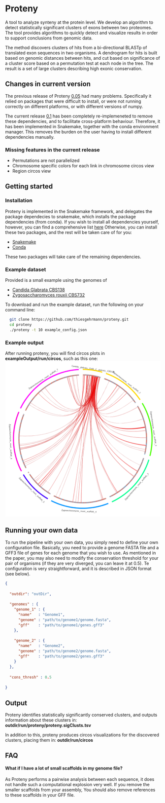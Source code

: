 # Proteny
A tool to analyze synteny at the protein level. We develop an algorithm to detect statistically significant clusters of exons between two proteomes.
The tool provides algorithms to quickly detect and visualize results in order to support conclusions from genomic data.

The method discovers clusters of hits from a bi-directional BLASTp of translated exon sequences in two organisms.
A dendrogram for hits is built based on genomic distances between hits, and cut based on significance of a cluster score based on a permutation test at each node in the tree.
The result is a set of large clusters describing high exonic conservation.

## Changes in current version
The previous release of Proteny [0.05](https://github.com/thiesgehrmann/proteny/tree/0.05) had many problems.
Specifically it relied on packages that were difficult to install, or were not running correctly on different platforms, or with different versions of numpy.

The current release [0.1](https://github.com/thiesgehrmann/proteny/tree/0.1) has been completely re-implemeneted to remove these dependencies, and to facilitate cross-platform behaviour.
Therefore, it has been implemented in Snakemake, together with the conda environment manager.
This removes the burden on the user having to install different dependencies manually.

### Missing features in the current release
 * Permutations are not parallelized
 * Chromosome specific colors for each link in chromosome circos view
 * Region circos view

## Getting started

### Installation

Proteny is implemented in the Snakemake framework, and delegates the package dependecies to snakemake, which installs the package dependencies (from conda).
If you wish to install all dependencies yourself, however, you can find a comprehensive list [here](pipeline_components/conda.yaml)
Otherwise, you can install these two packages, and the rest will be taken care of for you:

 * [Snakemake](http://snakemake.readthedocs.io/en/stable/)
 * [Conda](https://conda.io/miniconda.html)

These two packages will take care of the remaining dependencies.

### Example dataset

Provided is a small example using the genomes of
 * [Candida Glabrata CBS138](http://www.candidagenome.org/download/sequence/C_glabrata_CBS138/current/)
 * [Zygosaccharomyces rouxii CBS732](http://genome.jgi.doe.gov/Zygro1/Zygro1.download.html)

To download and run the example dataset, run the following on your command line:

```bash
  git clone https://github.com/thiesgehrmann/proteny.git
  cd proteny
  ./proteny -t 10 example_config.json
```

### Example output

After running proteny, you will find circos plots in **exampleOutput/run/circos**, such as this one:
![Circos representation of syntenic clusters between C glabrata and Z rouxii on chromosome B of C. glrabrata](exampleOutput/run/circos/circos.ChrB_C_glabrata_CBS138.png)

## Running your own data

To run the pipeline with your own data, you simply need to define your own configuration file.
Basically, you need to provide a genome FASTA file and a GFF3 file of genes for each genome that you wish to use.
As mentioned in the paper, you may also need to modify the conservation threshold for your pair of organisms (if they are very diverged, you can leave it at 0.5).
Te configuration is very straightforward, and it is described in JSON format (see below).


```json
{

  "outdir": "outDir",

  "genomes" : {
    "genome_1" : { 
      "name"   : "Genome1",
      "genome" : "path/to/genome1/genome.fasta",
      "gff"    : "path/to/genome1/genes.gff3" 
    },

    "genome_2" : { 
      "name"   : "Genome2",
      "genome" : "path/to/genome2/genome.fasta",
      "gff"    : "path/to/genome2/genes.gff3"
    }
  },

  "cons_thresh" : 0.5

}

```

## Output

Proteny identifies statistically significantly conserved clusters, and outputs information about these clusters in: **outdir/run/proteny/proteny.sigClusts.tsv**

In addition to this, proteny produces circos visualizations for the discovered clusters, placing them in: **outdir/run/circos**

## FAQ

#### What if I have a lot of small scaffolds in my genome file?
As Proteny performs a pairwise analysis between each sequence, it does not handle such a computational explosion very well.
If you remove the smaller scaffolds from your assembly, You should also remove references to these scaffolds in your GFF file.
 
